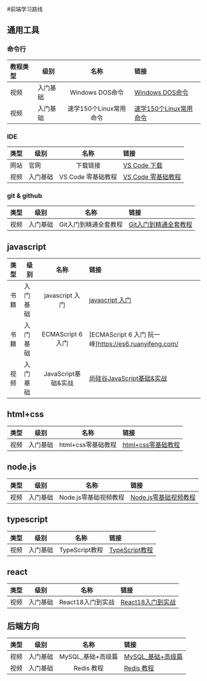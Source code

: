 #前端学习路线

## 通用工具

### 命令行

| 教程类型 | 级别     | 名称  | 链接                                                             |
|:-----|------------|:---:|:---------------------------------------------------------------|
| 视频   | 入门基础       | Windows DOS命令 | [Windows DOS命令](https://www.bilibili.com/video/BV1Qv411q7bN)   |
| 视频   | 入门基础       | 速学150个Linux常用命令 | [速学150个Linux常用命令](https://www.bilibili.com/video/BV12L411a7Ne) |



### IDE

| 类型 | 级别   |      名称       | 链接                                                           |
|:---|------|:-------------:|:-------------------------------------------------------------|
| 网站 | 官网   |     下载链接      | [VS Code 下载](https://code.visualstudio.com/)                 |
| 视频 | 入门基础 | VS Code 零基础教程 | [VS Code 零基础教程](https://www.bilibili.com/video/BV1ty4y1S7mC) |


### git & github


| 类型 | 级别     | 名称  | 链接                                                             |
|:---|------------|:---:|:---------------------------------------------------------------|
| 视频 | 入门基础       | Git入门到精通全套教程|  [Git入门到精通全套教程](https://www.bilibili.com/video/BV1vy4y1s7k6) |


## javascript

| 类型 | 级别     | 名称  | 链接                                                            |
|:---|------------|:---:|:--------------------------------------------------------------|
| 书籍 | 入门基础       | javascript 入门|  [javascript 入门](https://wangdoc.com/javascript/)             |
| 书籍 | 入门基础       | ECMAScript 6 入门|  [ECMAScript 6 入门 阮一峰]https://es6.ruanyifeng.com/             |
| 视频 | 入门基础       | JavaScript基础&实战|  [尚硅谷JavaScript基础&实战](https://www.bilibili.com/video/BV1mG411h7aD) |



## html+css


| 类型 | 级别     | 名称  | 链接                                                            |
|:---|------------|:---:|:--------------------------------------------------------------|
| 视频 | 入门基础       | html+css零基础教程|  [html+css零基础教程](https://www.bilibili.com/video/BV1p84y1P7Z5)           |



## node.js

| 类型 | 级别     | 名称  | 链接                                                            |
|:---|------------|:---:|:--------------------------------------------------------------|
| 视频 | 入门基础       | Node.js零基础视频教程|  [Node.js零基础视频教程](https://www.bilibili.com/video/BV1gM411W7ex)          |






## typescript

| 类型 | 级别     |      名称       | 链接                                                            |
|:---|------------|:-------------:|:--------------------------------------------------------------|
| 视频 | 入门基础       | TypeScript教程  | [TypeScript教程](https://www.bilibili.com/video/BV1Xy4y1v7S2)        |




## react

| 类型 | 级别     |      名称       | 链接                                                            |
|:---|------------|:-------------:|:--------------------------------------------------------------|
| 视频 | 入门基础       | React18入门到实战  | [React18入门到实战](https://www.bilibili.com/video/BV1ZB4y1Z7o8)       |




## 后端方向


| 类型 | 级别     |      名称      | 链接                                                            |
|:---|------------|:------------:|:--------------------------------------------------------------|
| 视频 | 入门基础       | MySQL_基础+高级篇 | [MySQL_基础+高级篇](https://www.bilibili.com/video/BV12b411K7Zu/)     |
| 视频 | 入门基础       | Redis 教程| [Redis 教程](https://www.bilibili.com/video/BV13R4y1v7sP)    |






